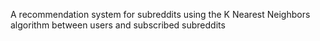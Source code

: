 A recommendation system for subreddits using the K Nearest Neighbors algorithm between users and subscribed subreddits
